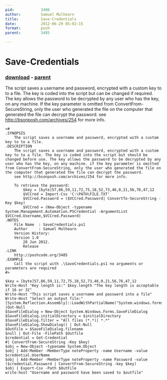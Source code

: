 ```yaml
---
pid:            3486
author:         Samuel Mulhearn
title:          Save-Credentials
date:           2012-06-29 05:02:15
format:         posh
parent:         3485

---
```


# Save-Credentials

### [download](Scripts\3486.ps1) - [parent](Scripts\3485.md)

The script saves a username and password, encrypted with a custom key to to a file. The key is coded into the script but can be changed if required. The key allows the password to be decrypted by any user who has the key, on any machine. If the key parameter is omitted from ConvertFrom-SecureString, only the user who generated the file on the computer that generated the file can decrypt the password.
see http://bsonposh.com/archives/254 for more info.

```posh
<# 
.SYNOPSIS 
    The script saves a username and password, encrypted with a custom key to to a file.
.DESCRIPTION 
    The script saves a username and password, encrypted with a custom key to to a file. The key is coded into the script but should be changed before use. The key allows the password to be decrypted by any user who has the key, on any machine. if the key parameter is omitted from ConvertFrom-SecureString, only the user who generated the file on the computer that generated the file	can decrypt the password.
	see http://bsonposh.com/archives/254 for more info.
	
	To retrieve the password:
		$key = [byte]57,86,59,11,72,75,18,52,73,46,0,21,56,76,47,12
		$VCCred = Import-Csv 'C:\PATH\FILE.TXT'
		$VCCred.Password = ($VCCred.Password| ConvertTo-SecureString -Key $key)
		$VCCred = (New-Object -typename System.Management.Automation.PSCredential -ArgumentList $VCCred.Username,$VCCred.Password)
.NOTES 
    File Name  : SaveCredentials.ps1
    Author     : Samuel Mulhearn
    Version History: 
	Version 1.0  
		28 Jun 2012.
		Release
.LINK 
    http://poshcode.org/3485
.EXAMPLE 
    Call the script with .\SaveCredentials.ps1 no arguments or parameters are required
#> 

$key = [byte]57,86,59,11,72,75,18,52,73,46,0,21,56,76,47,12
Write-Host "Key length is:" $key.length "The key length is acceptable if 16 or 32"
Write-Host "This script saves a username and password into a file"
Write-Host "Select an output file:"
[System.Reflection.Assembly]::LoadWithPartialName("System.windows.forms") |Out-Null
$SaveFileDialog = New-Object System.Windows.Forms.SaveFileDialog
$SaveFileDialog.initialDirectory = $initialDirectory
$SaveFileDialog.filter = "All files (*.*)| *.*"
$SaveFileDialog.ShowDialog() | Out-Null
$OutFile = $SaveFileDialog.filename
$null | Out-File -FilePath $Outfile
$credential = Get-Credential
#| ConvertFrom-SecureString -Key $key)
$obj = New-Object -typename System.Object
$obj | Add-Member -MemberType noteProperty -name Username -value $credential.UserName
$obj | Add-Member -MemberType noteProperty -name Password -value ($credential.Password | ConvertFrom-SecureString -key $key)
$obj | Export-Csv -Path $OutFile
write-host "Username and password have been saved to $outfile"
```
